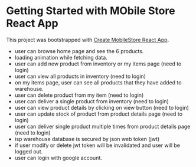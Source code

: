 # Getting Started with MObile Store  React App

This project was bootstrapped with [Create MobileStore React App](https://assignment-11-2f56a.web.app).

* user can browse home page and see the 6 products.
* loading animation while fetching data.
* user can add new product from inventory or my items page (need to login)
* user can view all products in inventory (need to login)
* on my items page, user can see all products that they have added to warehouse.
* user can delete product from my item (need to login)
* user can deliver a single product from inventory (need to login)
* user can view product details by clicking on view button (need to login)
* user can update stock of product from product details page (need to login)
* user can deliver single product multiple times from product details page (need to login)
* isp warehouse database is secured by json web token (jwt)
* if user modify or delete jwt token will be invalidated and user will be logged out.
* user can login with google account.

